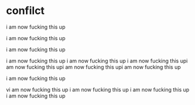 # confilct

i am now fucking this up


i am now fucking this up


i am now fucking this up

i am now fucking this up
i am now fucking this up
i am now fucking this upi am now fucking this upi am now fucking this upi am now fucking this up


i am now fucking this up

vi am now fucking this up
i am now fucking this up
i am now fucking this up
i am now fucking this up
